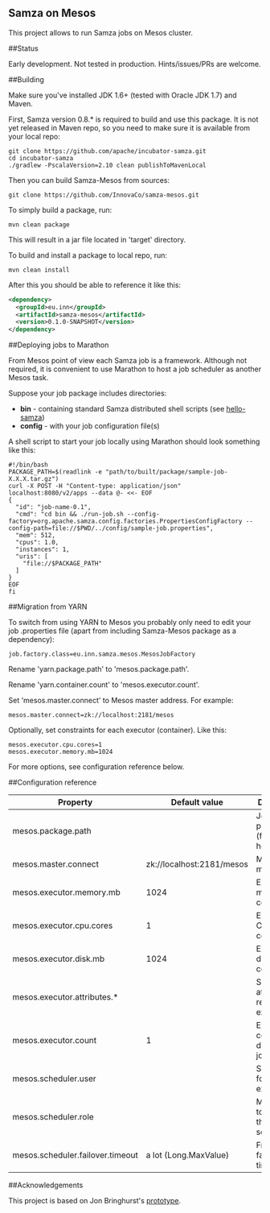 Samza on Mesos
--------------

This project allows to run Samza jobs on Mesos cluster.

##Status

Early development. Not tested in production. Hints/issues/PRs are welcome.

##Building

Make sure you've installed JDK 1.6+ (tested with Oracle JDK 1.7) and Maven.

First, Samza version 0.8.* is required to build and use this package. It is not yet released in Maven repo, so
you need to make sure it is available from your local repo:

    git clone https://github.com/apache/incubator-samza.git
    cd incubator-samza
    ./gradlew -PscalaVersion=2.10 clean publishToMavenLocal

Then you can build Samza-Mesos from sources:

    git clone https://github.com/InnovaCo/samza-mesos.git

To simply build a package, run:

    mvn clean package

This will result in a jar file located in 'target' directory.

To build and install a package to local repo, run:

    mvn clean install

After this you should be able to reference it like this:

```xml
<dependency>
  <groupId>eu.inn</groupId>
  <artifactId>samza-mesos</artifactId>
  <version>0.1.0-SNAPSHOT</version>
</dependency>
```

##Deploying jobs to Marathon

From Mesos point of view each Samza job is a framework. Although not required, it is convenient to use Marathon to host a job scheduler as another Mesos task.

Suppose your job package includes directories:
- **bin** - containing standard Samza distributed shell scripts (see [hello-samza](https://github.com/apache/incubator-samza-hello-samza))
- **config** - with your job configuration file(s)

A shell script to start your job locally using Marathon should look something like this:

```shell
#!/bin/bash
PACKAGE_PATH=$(readlink -e "path/to/built/package/sample-job-X.X.X.tar.gz")
curl -X POST -H "Content-type: application/json" localhost:8080/v2/apps --data @- <<- EOF
{
  "id": "job-name-0.1",
  "cmd": "cd bin && ./run-job.sh --config-factory=org.apache.samza.config.factories.PropertiesConfigFactory --config-path=file://$PWD/../config/sample-job.properties",
  "mem": 512,
  "cpus": 1.0,
  "instances": 1,
  "uris": [
    "file://$PACKAGE_PATH"
  ]
}
EOF
fi
```

##Migration from YARN

To switch from using YARN to Mesos you probably only need to edit your job .properties file (apart from including Samza-Mesos package as a dependency):

    job.factory.class=eu.inn.samza.mesos.MesosJobFactory

Rename 'yarn.package.path' to 'mesos.package.path'.

Rename 'yarn.container.count' to 'mesos.executor.count'.

Set 'mesos.master.connect' to Mesos master address. For example:

    mesos.master.connect=zk://localhost:2181/mesos

Optionally, set constraints for each executor (container). Like this:

    mesos.executor.cpu.cores=1
    mesos.executor.memory.mb=1024

For more options, see configuration reference below.

##Configuration reference

| Property                           | Default value             | Description                               |
|------------------------------------|---------------------------|-------------------------------------------|
| mesos.package.path                 |                           | Job package URI (file, http, hdfs)        |
| mesos.master.connect               | zk://localhost:2181/mesos | Mesos master URL                          |
| mesos.executor.memory.mb           | 1024                      | Executor memory constraint                |
| mesos.executor.cpu.cores           | 1                         | Executor CPU cores constraint             |
| mesos.executor.disk.mb             | 1024                      | Executor disk constraint                  |
| mesos.executor.attributes.*        |                           | Slave attributes reqs (regex expressions) |
| mesos.executor.count               | 1                         | Executor count to distribute job          |
| mesos.scheduler.user               |                           | System user for starting executors        |
| mesos.scheduler.role               |                           | Mesos role to use for this scheduler      |
| mesos.scheduler.failover.timeout   | a lot (Long.MaxValue)     | Framework failover timeout                |

##Acknowledgements

This project is based on Jon Bringhurst's [prototype](https://github.com/fintler/samza/tree/SAMZA-375/samza-mesos).